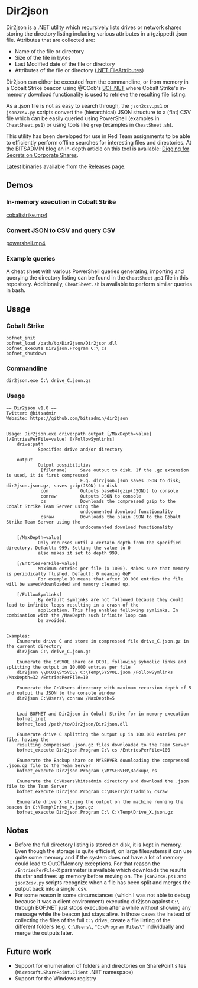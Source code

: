 # Dir2json
Dir2json is a .NET utility which recursively lists drives or network shares storing the directory listing including various attributes in a (gzipped) .json file. Attributes that are collected are:
- Name of the file or directory
- Size of the file in bytes
- Last Modified date of the file or directory
- Attributes of the file or directory ([.NET FileAttributes](https://learn.microsoft.com/en-us/dotnet/api/system.io.fileattributes#fields))

Dir2json can either be executed from the commandline, or from memory in a Cobalt Strike beacon using @CCob's [BOF.NET](https://github.com/CCob/BOF.NET) where Cobalt Strike's in-memory download functionality is used to retrieve the resulting file listing.

As a .json file is not as easy to search through, the `json2csv.ps1` or `json2csv.py` scripts convert the (hierarchical) JSON structure to a (flat) CSV file which can be easily queried using PowerShell (examples in `CheatSheet.ps1`) or using tools like `grep` (examples in `CheatSheet.sh`).

This utility has been developed for use in Red Team assignments to be able to efficiently perform offline searches for interesting files and directories. At the BITSADMIN blog an in-depth article on this tool is available: [Digging for Secrets on Corporate Shares](https://blog.bitsadmin.com/blog/digging-for-secrets).

Latest binaries available from the [Releases](https://github.com/bitsadmin/dir2json/releases) page.


## Demos
### In-memory execution in Cobalt Strike

[cobaltstrike.mp4](https://blog.bitsadmin.com/assets/img/20230403_digging-for-secrets/cobaltstrike.mp4)

### Convert JSON to CSV and query CSV

[powershell.mp4](https://blog.bitsadmin.com/assets/img/20230403_digging-for-secrets/powershell.mp4)

### Example queries
A cheat sheet with various PowerShell queries generating, importing and querying the directory listing can be found in the `CheatSheet.ps1` file in this repository. Additionally, `CheatSheet.sh` is available to perform similar queries in bash.


## Usage
### Cobalt Strike 
```shell
bofnet_init
bofnet_load /path/to/Dir2json/Dir2json.dll
bofnet_execute Dir2json.Program C:\ cs
bofnet_shutdown
```

### Commandline
```cmd
dir2json.exe C:\ drive_C.json.gz
```

### Usage
```
== Dir2json v1.0 ==
Twitter: @bitsadmin
Website: https://github.com/bitsadmin/dir2json


Usage: Dir2json.exe drive:path output [/MaxDepth=value] [/EntriesPerFile=value] [/FollowSymlinks]
    drive:path
            Specifies drive and/or directory

    output
            Output possibilities
             [filename]     Save output to disk. If the .gz extension is used, it is first compressed
                            E.g. dir2json.json saves JSON to disk; dir2json.json.gz, saves gzip(JSON) to disk
             con            Outputs base64(gzip(JSON)) to console
             conraw         Outputs JSON to console
             cs             Downloads the compressed gzip to the Cobalt Strike Team Server using the
                            undocumented download functionality
             csraw          Downloads the plain JSON to the Cobalt Strike Team Server using the
                            undocumented download functionality

    [/MaxDepth=value]
            Only recurses until a certain depth from the specified directory. Default: 999. Setting the value to 0
            also makes it set to depth 999.

    [/EntriesPerFile=value]
            Maximum entries per file (x 1000). Makes sure that memory is periodically flushed. Default: 0 meaning GêP
            For example 10 means that after 10.000 entries the file will be saved/downloaded and memory cleaned up.

    [/FollowSymlinks]
            By default symlinks are not followed because they could lead to infinite loops resulting in a crash of the
            application. This flag enables following symlinks. In combination with the /MaxDepth such infinite loop can
            be avoided.


Examples:
    Enumerate drive C and store in compressed file drive_C.json.gz in the current directory
    dir2json C:\ drive_C.json.gz

    Enumerate the SYSVOL share on DC01, following sybmolic links and splitting the output in 10.000 entries per file
    dir2json \\DC01\SYSVOL\ C:\Temp\SYSVOL.json /FollowSymlinks /MaxDepth=32 /EntriesPerFile=10

    Enumerate the C:\Users directory with maximum recursion depth of 5 and output the JSON to the console window
    dir2json C:\Users\ conraw /MaxDepth=5


    Load BOFNET and Dir2json in Cobalt Strike for in-memory execution
    bofnet_init
    bofnet_load /path/to/Dir2json/Dir2json.dll

    Enumerate drive C splitting the output up in 100.000 entries per file, having the
    resulting compressed .json.gz files downloaded to the Team Server
    bofnet_execute Dir2json.Program C:\ cs /EntriesPerFile=100

    Enumerate the Backup share on MYSERVER downloading the compressed .json.gz file to the Team Server
    bofnet_execute Dir2json.Program \\MYSERVER\Backup\ cs

    Enumerate the C:\Users\bitsadmin directory and download the .json file to the Team Server
    bofnet_execute Dir2json.Program C:\Users\bitsadmin\ csraw

    Enumerate drive X storing the output on the machine running the beacon in C:\Temp\Drive_X.json.gz
    bofnet_execute Dir2json.Program C:\ C:\Temp\Drive_X.json.gz
```


## Notes
- Before the full directory listing is stored on disk, it is kept in memory. Even though the storage is quite efficient, on large filesystems it can use quite some memory and if the system does not have a lot of memory could lead to OutOfMemory exceptions. For that reason the `/EntriesPerFile=X` parameter is available which downloads the results thusfar and frees up memory before moving on. The `json2csv.ps1` and `json2csv.py` scripts recognize when a file has been split and merges the output back into a single .csv.
- For some reason in some circumstances (which I was not able to debug because it was a client environment) executing dir2json against `C:\` through BOF.NET just stops execution after a while without showing any message while the beacon just stays alive. In those cases the instead of collecting the files of the full `C:\` drive, create a file listing of the different folders (e.g. `C:\Users\`, `"C:\Program Files\"` individually and merge the outputs later.


## Future work
- Support for enumeration of folders and directories on SharePoint sites (`Microsoft.SharePoint.Client` .NET namespace)
- Support for the Windows registry
